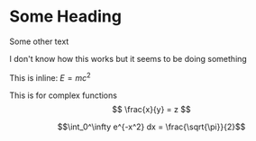 # Some Heading

Some other text

I don't know how this works but it seems to be doing something

This is inline: $E = mc^2$

This is for complex functions
$$
\frac{x}{y} = z
$$

$$\int_0^\infty e^{-x^2} dx = \frac{\sqrt{\pi}}{2}$$
